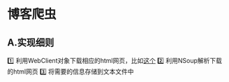 # 博客爬虫

## A.实现细则
:one: 利用WebClient对象下载相应的html网页，比如[这个](http://blog.zhaojie.me/?page=1)
:two: 利用NSoup解析下载的html网页
:three: 将需要的信息存储到文本文件中



